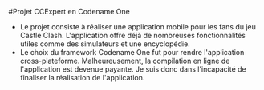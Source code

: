#Projet CCExpert en Codename One

- Le projet consiste à réaliser une application mobile pour les fans du jeu Castle Clash. L'application offre déjà de nombreuses fonctionnalités utiles comme des simulateurs et une encyclopédie.
- Le choix du framework Codename One fut pour rendre l'application cross-plateforme. Malheureusement, la compilation en ligne de l'application est devenue payante. Je suis donc dans l'incapacité de finaliser la réalisation de l'application.
